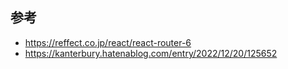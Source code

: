 ## 参考

- https://reffect.co.jp/react/react-router-6
- https://kanterbury.hatenablog.com/entry/2022/12/20/125652
